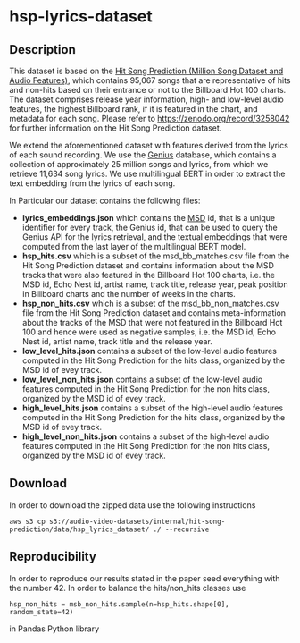 # hsp-lyrics-dataset

## Description

This dataset is based on the [Hit Song Prediction (Million Song Dataset and Audio Features)](https://zenodo.org/record/3258042), which contains 95,067 songs that are representative of hits and non-hits based on their entrance or not to the Billboard Hot 100 charts. The dataset comprises release year information, high- and low-level audio features, the highest Billboard rank, if it is featured in the chart, and metadata for each song. Please refer to https://zenodo.org/record/3258042 for further information on the Hit Song Prediction dataset.

We extend the aforementioned dataset with features derived from the lyrics of each sound recording. We use the [Genius](https://genius.com) database, which contains a collection of approximately 25 million songs and lyrics, from which we retrieve 11,634 song lyrics. We use multilingual BERT in order to extract the text embedding from the lyrics of each song.

In Particular our dataset contains the following files:
* **lyrics_embeddings.json** which contains the [MSD](http://millionsongdataset.com) id, that is a unique identifier for every track, the Genius id, that can be used to query the Genius API for the lyrics retrieval, and the textual embeddings that were computed from the last layer of the multilingual BERT model. 
* **hsp_hits.csv** which is a subset of the msd_bb_matches.csv file from the Hit Song Prediction dataset and contains information about the MSD tracks that were also featured in the Billboard Hot 100 charts, i.e. the MSD id, Echo Nest id, artist name, track title, release year, peak position in Billboard charts and the number of weeks in the charts.
* **hsp_non_hits.csv** which is a subset of the msd_bb_non_matches.csv file from the Hit Song Prediction dataset and contains meta-information about the tracks of the MSD that were not featured in the Billboard Hot 100 and hence were used as negative samples, i.e. the MSD id, Echo Nest id, artist name, track title and the release year.
* **low_level_hits.json** contains a subset of the low-level audio features computed in the Hit Song Prediction for the hits class, organized by the MSD id of evey track.
* **low_level_non_hits.json** contains a subset of the low-level audio features computed in the Hit Song Prediction for the non hits class, organized by the MSD id of evey track.
* **high_level_hits.json** contains a subset of the high-level audio features computed in the Hit Song Prediction for the hits class, organized by the MSD id of evey track.
* **high_level_non_hits.json** contains a subset of the high-level audio features computed in the Hit Song Prediction for the non hits class, organized by the MSD id of evey track.

## Download
In order to download the zipped data use the following instructions
```
aws s3 cp s3://audio-video-datasets/internal/hit-song-prediction/data/hsp_lyrics_dataset/ ./ --recursive
```

## Reproducibility
In order to reproduce our results stated in the paper seed everything with the number 42. In order to balance the hits/non_hits classes use
```
hsp_non_hits = msb_non_hits.sample(n=hsp_hits.shape[0], random_state=42)
```
in Pandas Python library

